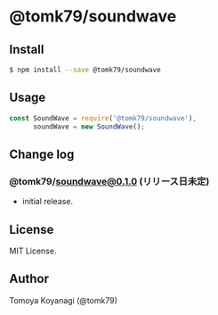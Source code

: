 # @tomk79/soundwave

## Install

```bash
$ npm install --save @tomk79/soundwave
```

## Usage

```js
const SoundWave = require('@tomk79/soundwave'),
      soundWave = new SoundWave();
```


## Change log

### @tomk79/soundwave@0.1.0 (リリース日未定)

- initial release.


## License

MIT License.


## Author

Tomoya Koyanagi (@tomk79)
